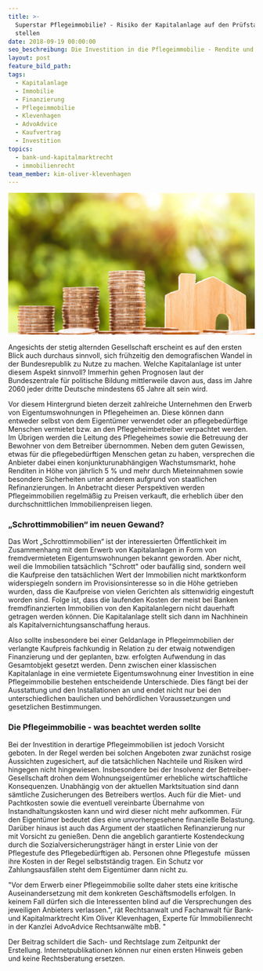 ```yaml
---
title: >-
  Superstar Pflegeimmobilie? - Risiko der Kapitalanlage auf den Prüfstand
  stellen
date: 2018-09-19 00:00:00
seo_beschreibung: Die Investition in die Pflegeimmobilie - Rendite und Risiko
layout: post
feature_bild_path:
tags:
  - Kapitalanlage
  - Immobilie
  - Finanzierung
  - Pflegeimmobilie
  - Klevenhagen
  - AdvoAdvice
  - Kaufvertrag
  - Investition
topics:
  - bank-und-kapitalmarktrecht
  - immobilienrecht
team_member: kim-oliver-klevenhagen
---
```


![](/uploads/money-2724245-1920.jpg)

Angesichts der stetig alternden Gesellschaft erscheint es auf den ersten Blick auch durchaus sinnvoll, sich frühzeitig den demografischen Wandel in der Bundesrepublik zu Nutze zu machen. Welche Kapitalanlage ist unter diesem Aspekt sinnvoll? Immerhin gehen Prognosen laut der Bundeszentrale für politische Bildung mittlerweile davon aus, dass im Jahre 2060 jeder dritte Deutsche mindestens 65 Jahre alt sein wird.

Vor diesem Hintergrund bieten derzeit zahlreiche Unternehmen den Erwerb von Eigentumswohnungen in Pflegeheimen an. Diese können dann entweder selbst von dem Eigentümer verwendet oder an pflegebedürftige Menschen vermietet bzw. an den Pflegeheimbetreiber verpachtet werden. Im Übrigen werden die Leitung des Pflegeheimes sowie die Betreuung der Bewohner von dem Betreiber übernommen. Neben dem guten Gewissen, etwas für die pflegebedürftigen Menschen getan zu haben, versprechen die Anbieter dabei einen konjunkturunabhängigen Wachstumsmarkt, hohe Renditen in Höhe von jährlich 5 % und mehr durch Mieteinnahmen sowie besondere Sicherheiten unter anderem aufgrund von staatlichen Refinanzierungen. In Anbetracht dieser Perspektiven werden Pflegeimmobilien regelmäßig zu Preisen verkauft, die erheblich über den durchschnittlichen Immobilienpreisen liegen.

### „Schrottimmobilien“ im neuen Gewand?

Das Wort „Schrottimmobilien“ ist der interessierten Öffentlichkeit im Zusammenhang mit dem Erwerb von Kapitalanlagen in Form von fremdvermieteten Eigentumswohnungen bekannt geworden. Aber nicht, weil die Immobilien tatsächlich "Schrott" oder baufällig sind, sondern weil die Kaufpreise den tatsächlichen Wert der Immobilien nicht marktkonform widerspiegeln sondern im Provisionsinteresse so in die Höhe getrieben wurden, dass die Kaufpreise von vielen Gerichten als sittenwidrig eingestuft worden sind. Folge ist, dass die laufenden Kosten der meist bei Banken fremdfinanzierten Immobilien von den Kapitalanlegern nicht dauerhaft getragen werden können. Die Kapitalanlage stellt sich dann im Nachhinein als Kapitalvernichtungsanschaffung heraus. 

Also sollte insbesondere bei einer Geldanlage in Pflegeimmobilien der verlangte Kaufpreis fachkundig in Relation zu der etwaig notwendigen Finanzierung und der geplanten, bzw. erfolgten Aufwendung in das Gesamtobjekt gesetzt werden. Denn zwischen einer klassischen Kapitalanlage in eine vermietete Eigentumswohnung einer Investition in eine Pflegeimmobilie bestehen entscheidende Unterschiede. Dies fängt bei der Ausstattung und den Installationen an und endet nicht nur bei den unterschiedlichen baulichen und behördlichen Voraussetzungen und gesetzlichen Bestimmungen. 

### Die Pflegeimmobilie - was beachtet werden sollte

Bei der Investition in derartige Pflegeimmobilien ist jedoch Vorsicht geboten. In der Regel werden bei solchen Angeboten zwar zunächst rosige Aussichten zugesichert, auf die tatsächlichen Nachteile und Risiken wird hingegen nicht hingewiesen. Insbesondere bei der Insolvenz der Betreiber-Gesellschaft drohen dem Wohnungseigentümer erhebliche wirtschaftliche Konsequenzen. Unabhängig von der aktuellen Marktsituation sind dann sämtliche Zusicherungen des Betreibers wertlos. Auch für die Miet- und Pachtkosten sowie die eventuell vereinbarte Übernahme von Instandhaltungskosten kann und wird dieser nicht mehr aufkommen. Für den Eigentümer bedeutet dies eine unvorhergesehene finanzielle Belastung. Darüber hinaus ist auch das Argument der staatlichen Refinanzierung nur mit Vorsicht zu genießen. Denn die angeblich garantierte Kostendeckung durch die Sozialversicherungsträger hängt in erster Linie von der Pflegestufe des Pflegebedürftigen ab. Personen ohne Pflegestufe  müssen ihre Kosten in der Regel selbstständig tragen. Ein Schutz vor Zahlungsausfällen steht dem Eigentümer dann nicht zu.

"Vor dem Erwerb einer Pflegeimmobilie sollte daher stets eine kritische Auseinandersetzung mit dem konkreten Geschäftsmodells erfolgen. In keinem Fall dürfen sich die Interessenten blind auf die Versprechungen des jeweiligen Anbieters verlassen.", rät Rechtsanwalt und Fachanwalt für Bank- und Kapitalmarktrecht Kim Oliver Klevenhagen, Experte für Immobilienrecht in der Kanzlei AdvoAdvice Rechtsanwälte mbB. " 

Der Beitrag schildert die Sach- und Rechtslage zum Zeitpunkt der Erstellung. Internetpublikationen können nur einen ersten Hinweis geben und keine Rechtsberatung ersetzen.